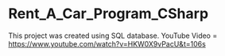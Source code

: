 # Rent_A_Car_Program_CSharp

This project was created using SQL database.
YouTube Video = https://www.youtube.com/watch?v=HKW0X9vPacU&t=106s
